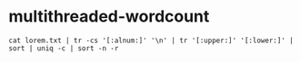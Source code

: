 # multithreaded-wordcount

```
cat lorem.txt | tr -cs '[:alnum:]' '\n' | tr '[:upper:]' '[:lower:]' | sort | uniq -c | sort -n -r
```
